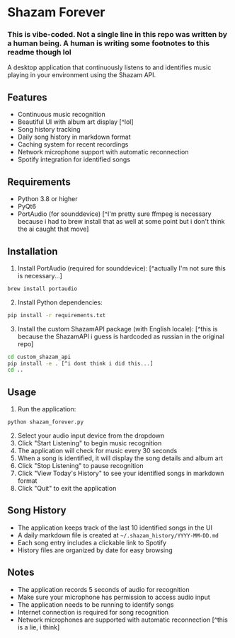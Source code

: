 # Shazam Forever
### This is vibe-coded. Not a single line in this repo was written by a human being. A human is writing some footnotes to this readme though lol

A desktop application that continuously listens to and identifies music playing in your environment using the Shazam API.

## Features

- Continuous music recognition
- Beautiful UI with album art display [^lol]
- Song history tracking
- Daily song history in markdown format
- Caching system for recent recordings
- Network microphone support with automatic reconnection
- Spotify integration for identified songs

## Requirements

- Python 3.8 or higher
- PyQt6
- PortAudio (for sounddevice) [^I'm pretty sure ffmpeg is necessary because i had to brew install that as well at some point but i don't think the ai caught that move]

## Installation

1. Install PortAudio (required for sounddevice): [^actually I'm not sure this is necessary...]

```bash
brew install portaudio
```

2. Install Python dependencies:

```bash
pip install -r requirements.txt
```

3. Install the custom ShazamAPI package (with English locale): [^this is because the ShazamAPI i guess is hardcoded as russian in the original repo]

```bash
cd custom_shazam_api
pip install -e . [^i dont think i did this...]
cd ..
```

## Usage

1. Run the application:

```bash
python shazam_forever.py
```

2. Select your audio input device from the dropdown
3. Click "Start Listening" to begin music recognition
4. The application will check for music every 30 seconds
5. When a song is identified, it will display the song details and album art
6. Click "Stop Listening" to pause recognition
7. Click "View Today's History" to see your identified songs in markdown format
8. Click "Quit" to exit the application

## Song History

- The application keeps track of the last 10 identified songs in the UI
- A daily markdown file is created at `~/.shazam_history/YYYY-MM-DD.md`
- Each song entry includes a clickable link to Spotify
- History files are organized by date for easy browsing

## Notes

- The application records 5 seconds of audio for recognition
- Make sure your microphone has permission to access audio input
- The application needs to be running to identify songs
- Internet connection is required for song recognition
- Network microphones are supported with automatic reconnection [^this is a lie, i think]
